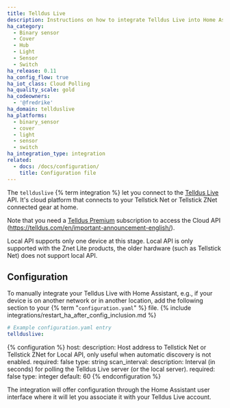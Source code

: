 ```yaml
---
title: Telldus Live
description: Instructions on how to integrate Telldus Live into Home Assistant.
ha_category:
  - Binary sensor
  - Cover
  - Hub
  - Light
  - Sensor
  - Switch
ha_release: 0.11
ha_config_flow: true
ha_iot_class: Cloud Polling
ha_quality_scale: gold
ha_codeowners:
  - '@fredrike'
ha_domain: tellduslive
ha_platforms:
  - binary_sensor
  - cover
  - light
  - sensor
  - switch
ha_integration_type: integration
related:
  - docs: /docs/configuration/
    title: Configuration file
---
```


The `tellduslive` {% term integration %} let you connect to the [Telldus Live](https://live.telldus.com) API. It's cloud platform that connects to your Tellstick Net or Tellstick ZNet connected gear at home.

<div class='note'>

Note that you need a [Telldus Premium](https://telldus.com/en/telldus-premium/) subscription to access the Cloud API (https://telldus.com/en/important-announcement-english/).

</div>

Local API supports only one device at this stage. Local API is only supported with the Znet Lite products, the older hardware (such as Tellstick Net) does not support local API.

## Configuration

To manually integrate your Telldus Live with Home Assistant, e.g., if your device is on another network or in another location, add the following section to your {% term "`configuration.yaml`" %} file.
{% include integrations/restart_ha_after_config_inclusion.md %}

```yaml
# Example configuration.yaml entry
tellduslive:
```

{% configuration %}
host:
  description: Host address to Tellstick Net or Tellstick ZNet for Local API, only useful when automatic discovery is not enabled.
  required: false
  type: string
scan_interval:
  description: Interval (in seconds) for polling the Telldus Live server (or the local server).
  required: false
  type: integer
  default: 60
{% endconfiguration %}

The integration will offer configuration through the Home Assistant user interface where it will let you associate it with your Telldus Live account.
